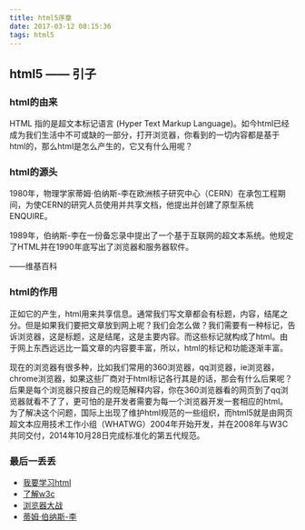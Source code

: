 ```yaml
---
title: html5序章
date: 2017-03-12 08:15:36
tags: html5
---
```

## html5 —— 引子
### html的由来
HTML 指的是超文本标记语言 (Hyper Text Markup Language)。如今html已经成为我们生活中不可或缺的一部分，打开浏览器，你看到的一切内容都是基于html的，那么html是怎么产生的，它又有什么用呢？

### html的源头

1980年，物理学家蒂姆·伯纳斯-李在欧洲核子研究中心（CERN）在承包工程期间，为使CERN的研究人员使用并共享文档，他提出并创建了原型系统ENQUIRE。

1989年，伯纳斯-李在一份备忘录中提出了一个基于互联网的超文本系统。他规定了HTML并在1990年底写出了浏览器和服务器软件。

——维基百科

### html的作用

正如它的产生，html用来共享信息。通常我们写文章都会有标题，内容，结尾之分。但是如果我们要把文章放到网上呢？我们会怎么做？我们需要有一种标记，告诉浏览器，这是标题，这是结尾，这是主要内容。而这些标记就构成了html。由于网上东西远远比一篇文章的内容要丰富，所以，html的标记和功能逐渐丰富。

现在的浏览器有很多种，比如我们常用的360浏览器，qq浏览器，ie浏览器，chrome浏览器，如果这些厂商对于html标记各行其是的话，那会有什么后果呢？后果是每个浏览器只按自己的规范解释内容，你在360浏览器看的网页到了qq浏览器就看不了了，更可怕的是开发者需要为每一个浏览器开发一套相应的html。为了解决这个问题，国际上出现了维护html规范的一些组织，而html5就是由网页超文本应用技术工作小组（WHATWG）2004年开始开发，并在2008年与W3C共同交付，2014年10月28日完成标准化的第五代规范。

### 最后一丢丢

 * [我要学习html](http://www.w3school.com.cn/html/index.asp)
 * [了解w3c](https://www.w3.org/Consortium/)
 * [浏览器大战](http://baike.baidu.com/item/%E6%B5%8F%E8%A7%88%E5%99%A8%E5%A4%A7%E6%88%98?sefr=enterbtn)
 * [蒂姆·伯纳斯-李](http://baike.baidu.com/item/%E8%92%82%E5%A7%86%C2%B7%E4%BC%AF%E7%BA%B3%E6%96%AF%C2%B7%E6%9D%8E?sefr=enterbtn)



